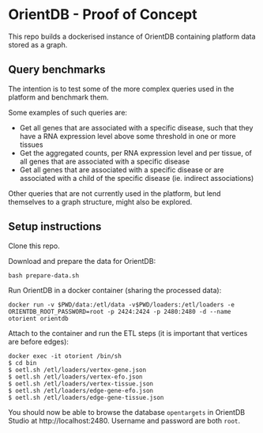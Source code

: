 # OrientDB - Proof of Concept

This repo builds a dockerised instance of OrientDB containing platform data stored as a graph.

## Query benchmarks

The intention is to test some of the more complex queries used in the platform and benchmark them.

Some examples of such queries are:

- Get all genes that are associated with a specific disease, such that they have a RNA expression level above some threshold in one or more tissues
- Get the aggregated counts, per RNA expression level and per tissue, of all genes that are associated with a specific disease
- Get all genes that are associated with a specific disease or are associated with a child of the specific disease (ie. indirect associations)

Other queries that are not currently used in the platform, but lend themselves to a graph structure, might also be explored.

## Setup instructions

Clone this repo.

Download and prepare the data for OrientDB:

```
bash prepare-data.sh
```

Run OrientDB in a docker container (sharing the processed data):

```
docker run -v $PWD/data:/etl/data -v$PWD/loaders:/etl/loaders -e ORIENTDB_ROOT_PASSWORD=root -p 2424:2424 -p 2480:2480 -d --name otorient orientdb
```

Attach to the container and run the ETL steps (it is important that vertices are before edges):

```
docker exec -it otorient /bin/sh
$ cd bin
$ oetl.sh /etl/loaders/vertex-gene.json
$ oetl.sh /etl/loaders/vertex-efo.json
$ oetl.sh /etl/loaders/vertex-tissue.json
$ oetl.sh /etl/loaders/edge-gene-efo.json
$ oetl.sh /etl/loaders/edge-gene-tissue.json
```

You should now be able to browse the database `opentargets` in OrientDB Studio at http://localhost:2480. Username and password are both `root`.

